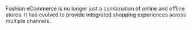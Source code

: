 Fashion eCommerce is no longer just a combination of online and offline stores. It has evolved to provide integrated shopping experiences across multiple channels.
